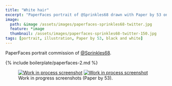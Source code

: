 ```yaml
---
title: "White hair"
excerpt: "PaperFaces portrait of @Sprinkles68 drawn with Paper by 53 on an iPad."
image: 
  path: &image /assets/images/paperfaces-sprinkles68-twitter.jpg 
  feature: *image
  thumbnail: /assets/images/paperfaces-sprinkles68-twitter-150.jpg
tags: [portrait, illustration, Paper by 53, black and white]
---
```


PaperFaces portrait commission of [@Sprinkles68](http://twitter.com/Sprinkles68).

{% include boilerplate/paperfaces-2.md %}

<figure class="half">
	<a href="{{ site.url }}/assets/images/paperfaces-sprinkles68-process-1-lg.jpg"><img src="{{ site.url }}/assets/images/paperfaces-sprinkles68-process-1-600.jpg" alt="Work in process screenshot"></a>
	<a href="{{ site.url }}/assets/images/paperfaces-sprinkles68-process-2-lg.jpg"><img src="{{ site.url }}/assets/images/paperfaces-sprinkles68-process-2-600.jpg" alt="Work in process screenshot"></a>
	<figcaption>Work in progress screenshots (Paper by 53).</figcaption>
</figure>
